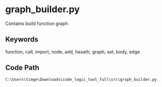 # graph_builder.py

Contains build function graph

## Keywords

function, call, import, node, add, hasattr, graph, ast, body, edge

## Code Path

`C:\Users\timge\Downloads\code_logic_tool_full\src\graph_builder.py`

